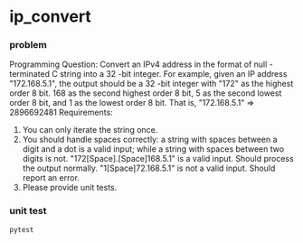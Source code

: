 # ip_convert

### problem

Programming Question:
Convert an IPv4 address in the format of null -terminated C string into a 32 -bit integer.
For example, given an IP address "172.168.5.1", the output should be a 32 -bit integer
with "172" as the highest order 8 bit. 168 as the second highest order 8 bit, 5 as the
second lowest order 8 bit, and 1 as the lowest order 8 bit. That is,
"172.168.5.1" => 2896692481
Requirements:
1. You can only iterate the string once.
2. You should handle spaces correctly: a string with spaces between a digit and a dot is
a valid input; while a string with spaces between two digits is not.
"172[Space].[Space]168.5.1" is a valid input. Should process the output normally.
"1[Space]72.168.5.1" is not a valid input. Should report an error.
3. Please provide unit tests.


### unit test
`pytest`